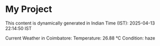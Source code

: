 # My Project

This content is dynamically generated in Indian Time (IST): 2025-04-13 22:14:50 IST


Current Weather in Coimbatore:
Temperature: 26.88 °C
Condition: haze
